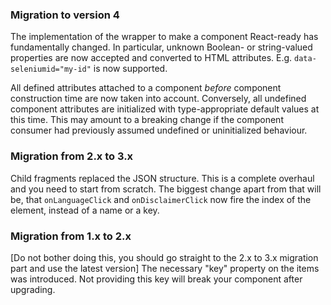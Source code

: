 ### Migration to version 4

The implementation of the wrapper to make a component React-ready has
fundamentally changed. In particular, unknown Boolean- or
string-valued properties are now accepted and converted to HTML
attributes. E.g. `data-seleniumid="my-id"` is now supported.

All defined attributes attached to a component *before* component
construction time are now taken into account. Conversely, all undefined
component attributes are initialized with type-appropriate default
values at this time. This may amount to a breaking change if the
component consumer had previously assumed undefined or uninitialized
behaviour.


### Migration from 2.x to 3.x

Child fragments replaced the JSON structure. This is a complete overhaul and you need to start from scratch. The biggest change apart from that will be, that `onLanguageClick` and `onDisclaimerClick` now fire the index of the element, instead of a name or a key.


### Migration from 1.x to 2.x

[Do not bother doing this, you should go straight to the 2.x to 3.x migration part and use the latest version]
The necessary "key" property on the items was introduced. Not providing this key will break your component after upgrading.
